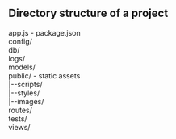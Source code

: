 ## Directory structure of a project

app.js - 
package.json  
config/  
db/  
logs/  
models/  
public/ - static assets  
|--scripts/  
|--styles/  
|--images/  
routes/  
tests/  
views/  
